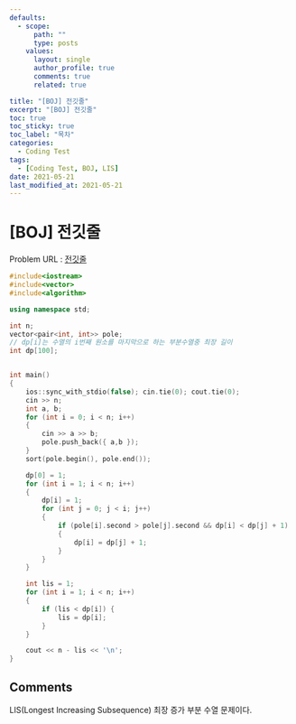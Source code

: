 ```yaml
---
defaults:
  - scope:
      path: ""
      type: posts
    values:
      layout: single
      author_profile: true
      comments: true
      related: true

title: "[BOJ] 전깃줄"
excerpt: "[BOJ] 전깃줄"
toc: true
toc_sticky: true
toc_label: "목차"
categories:
  - Coding Test
tags:
  - [Coding Test, BOJ, LIS]
date: 2021-05-21
last_modified_at: 2021-05-21
---
```

# [BOJ] 전깃줄

Problem URL : [전깃줄](https://www.acmicpc.net/problem/2565)

```cpp
#include<iostream>
#include<vector>
#include<algorithm>

using namespace std;

int n;
vector<pair<int, int>> pole;
// dp[i]는 수열의 i번째 원소를 마지막으로 하는 부분수열중 최장 길이
int dp[100]; 


int main()
{   
    ios::sync_with_stdio(false); cin.tie(0); cout.tie(0);
    cin >> n;
    int a, b;
    for (int i = 0; i < n; i++)
    {
        cin >> a >> b;
        pole.push_back({ a,b });
    }
    sort(pole.begin(), pole.end());

    dp[0] = 1;
    for (int i = 1; i < n; i++)
    {
        dp[i] = 1;
        for (int j = 0; j < i; j++)
        {
            if (pole[i].second > pole[j].second && dp[i] < dp[j] + 1)
            {
                dp[i] = dp[j] + 1;
            }
        }
    }

    int lis = 1;
    for (int i = 1; i < n; i++)
    {
        if (lis < dp[i]) {
            lis = dp[i];
        }
    }

    cout << n - lis << '\n';
}
```

## Comments  
LIS(Longest Increasing Subsequence) 최장 증가 부분 수열 문제이다.